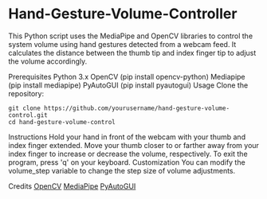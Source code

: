 # Hand-Gesture-Volume-Controller

This Python script uses the MediaPipe and OpenCV libraries to control the system volume using hand gestures detected from a webcam feed. It calculates the distance between the thumb tip and index finger tip to adjust the volume accordingly.

Prerequisites
Python 3.x
OpenCV (pip install opencv-python)
Mediapipe (pip install mediapipe)
PyAutoGUI (pip install pyautogui)
Usage
Clone the repository:
```
git clone https://github.com/yourusername/hand-gesture-volume-control.git
cd hand-gesture-volume-control
```
Instructions
Hold your hand in front of the webcam with your thumb and index finger extended.
Move your thumb closer to or farther away from your index finger to increase or decrease the volume, respectively.
To exit the program, press 'q' on your keyboard.
Customization
You can modify the volume_step variable to change the step size of volume adjustments.

Credits
[OpenCV](https://pypi.org/project/opencv-python/)
[MediaPipe](https://pypi.org/project/mediapipe/)
[PyAutoGUI](https://pypi.org/project/PyAutoGUI/)
